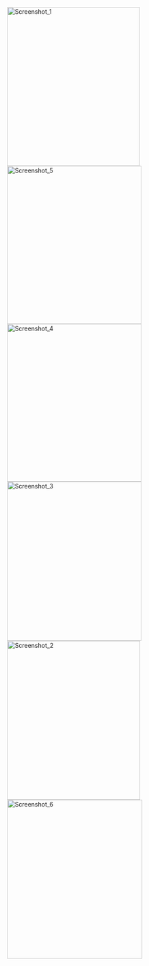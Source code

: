 <img width="310" height="370" alt="Screenshot_1" src="https://github.com/user-attachments/assets/8f2205b9-52c7-4908-8c4e-e00343b148f9" />
<img width="314" height="368" alt="Screenshot_5" src="https://github.com/user-attachments/assets/a827db0a-ffa2-4dbc-bdf6-52cfc6c4f839" />
<img width="314" height="367" alt="Screenshot_4" src="https://github.com/user-attachments/assets/38d1b50a-c45a-40c4-88be-9fdf9e410f38" />
<img width="314" height="371" alt="Screenshot_3" src="https://github.com/user-attachments/assets/640a4be0-9af9-4443-884a-7ea9fc4d87eb" />
<img width="311" height="370" alt="Screenshot_2" src="https://github.com/user-attachments/assets/495aade4-38fa-4f36-bad0-e6c6cebd214b" />
<img width="316" height="370" alt="Screenshot_6" src="https://github.com/user-attachments/assets/a67c1b6a-7680-4d3a-a3e4-3763d9d12cd5" />
